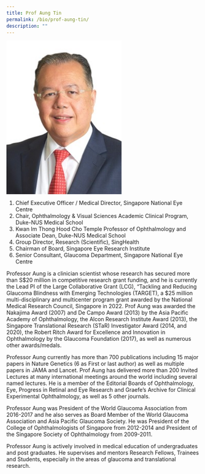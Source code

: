 ```yaml
---
title: Prof Aung Tin
permalink: /bio/prof-aung-tin/
description: ""
---
```

<img src="/images/Bio/Board%20Oversight%20Committee/prof-aung-tin.jpg" align="center" style="width:300px">

1.  Chief Executive Officer / Medical Director, Singapore National Eye Centre
2.  Chair,&nbsp;Ophthalmology &amp; Visual Sciences Academic Clinical Program, Duke-NUS Medical School
3.  Kwan Im Thong Hood Cho Temple Professor of Ophthalmology and Associate Dean, Duke-NUS Medical School
4.  Group Director, Research (Scientific), SingHealth
5.  Chairman of Board, Singapore Eye Research Institute
6.  Senior Consultant, Glaucoma Department, Singapore National Eye Centre

Professor Aung is a clinician scientist whose research has secured more than S$20 million in competitive research grant funding, and he is currently the Lead PI of the Large Collaborative Grant (LCG), “Tackling and Reducing Glaucoma Blindness with Emerging Technologies (TARGET), a $25 million multi-disciplinary and multicenter program grant awarded by the National Medical Research Council, Singapore in 2022. Prof Aung was awarded the Nakajima Award (2007) and De Campo Award (2013) by the Asia Pacific Academy of Ophthalmology, the Alcon Research Institute Award (2013), the Singapore Translational Research (STaR) Investigator Award (2014, and 2020), the Robert Ritch Award for Excellence and Innovation in Ophthalmology by the Glaucoma Foundation (2017), as well as numerous other awards/medals.

Professor Aung currently has more than 700 publications including 15 major papers in Nature Genetics (6 as First or last author) as well as multiple papers in JAMA and Lancet. Prof Aung has delivered more than 200 Invited Lectures at many international meetings around the world including several named lectures. He is a member of the Editorial Boards of Ophthalmology, Eye, Progress in Retinal and Eye Research and Graefe’s Archive for Clinical Experimental Ophthalmology, as well as 5 other journals.

Professor Aung was President of the World Glaucoma Association from 2016-2017 and he also serves as Board Member of the World Glaucoma Association and Asia Pacific Glaucoma Society. He was President of the College of Ophthalmologists of Singapore from 2012-2014 and President of the Singapore Society of Ophthalmology from 2009-2011.

Professor Aung is actively involved in medical education of undergraduates and post graduates. He supervises and mentors Research Fellows, Trainees and Students, especially in the areas of glaucoma and translational research.